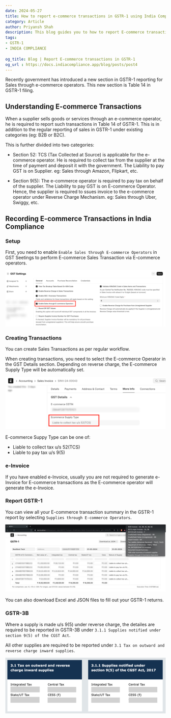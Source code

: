 ```yaml
---
date: 2024-05-27
title: How to report e-commerce transactions in GSTR-1 using India Compliance
category: Article
author: Priyansh Shah
description: This blog guides you to how to report E-commerce transactions in GSTR-1 using India Compliance
tags:
- GSTR-1
- INDIA COMPLIANCE

og_title: Blog | Report E-commerce transactions in GSTR-1
og_url : https://docs.indiacompliance.app/blog/posts/post4
---
```

<PostDetail>

Recently government has introduced a new section in GSTR-1 reporting for Sales through e-commerce operators. This new section is Table 14 in GSTR-1 filing.

## Understanding E-commerce Transactions

When a supplier sells goods or services through an e-commerce operator, he is required to report such transactions in Table 14 of GSTR-1. This is in addition to the regular reporting of sales in GSTR-1 under existing categories (eg: B2B or B2C).

This is further divided into two categories:

- Section 52: TCS (Tax Collected at Source) is applicable for the e-commerce operator. He is required to collect tax from the supplier at the time of payment and deposit it with the government. The Liability to pay GST is on Supplier. eg: Sales through Amazon, Flipkart, etc.

- Section 9(5): The e-commerce operator is required to pay tax on behalf of the supplier. The Liability to pay GST is on E-commerce Operator. Hence, the supplier is required to ssues invoice to the e-commerce operator under Reverse Charge Mechanism. eg: Sales through Uber, Swiggy, etc.


## Recording E-commerce Transactions in India Compliance

### Setup

First, you need to enable `Enable Sales through E-commerce Operators` in GST Seetings to perform E-commerce Sales Transaction via E-commerce operators.

![GST Settings](../assets/e_commerce_gst_settings.png)

### Creating Transactions

You can create Sales Transactions as per regular workflow.

When creating transactions, you need to select the E-commerce Operator in the GST Details section. Depending on reverse charge, the E-commerce Supply Type will be automatically set.

![](../assets/ecommerce_supply_type.png) 


E-commerce Suppy Type can be one of: 
- Liable to collect tax u/s 52(TCS)
- Liable to pay tax u/s 9(5)

### e-Invoice

If you have enabled e-Invoice, usually you are not required to generate e-Invoice for E-commerce transactions as the E-commerce operator will generate the e-Invoice.

### Report GSTR-1

You can view all your E-commerce transaction summary in the GSTR-1 report by selecting `Supplies through E-commerce Operators`.

![GSTR-1 Report](../assets/gstr1_report.png)

You can also download Excel and JSON files to fill out your GSTR-1 returns.

### GSTR-3B

Where a supply is made u/s 9(5) under reverse charge, the detailes are required to be reported in GSTR-3B under `3.1.1 Supplies notified under section 9(5) of the CGST Act`.

All other supplies are required to be reported under `3.1 Tax on outward and reverse charge inward supplies`.

![GSTR-3B](../assets/gstr3b_3.1.1.png)

</PostDetail>
